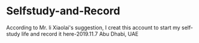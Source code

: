 # Selfstudy-and-Record
According to Mr. li Xiaolai's suggestion, I creat this account to start my self-study life and record it here-2019.11.7 Abu Dhabi, UAE
